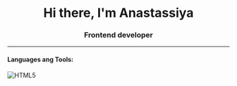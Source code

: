 <h1 align="center">Hi there, I'm <span color="green">Anastassiya</span></h1>
<h3 align="center">Frontend developer</h3>
<hr>
<h4>Languages ang Tools:</h4>
<img src="https://www.svgrepo.com/show/452228/html-5.svg" alt="HTML5">

<!--
**Anastassiya-Rybak/Anastassiya-Rybak** is a ✨ _special_ ✨ repository because its `README.md` (this file) appears on your GitHub profile.

Here are some ideas to get you started:

- 🔭 I’m currently working on ...
- 🌱 I’m currently learning ...
- 👯 I’m looking to collaborate on ...
- 🤔 I’m looking for help with ...
- 💬 Ask me about ...
- 📫 How to reach me: ...
- 😄 Pronouns: ...
- ⚡ Fun fact: ...
-->
